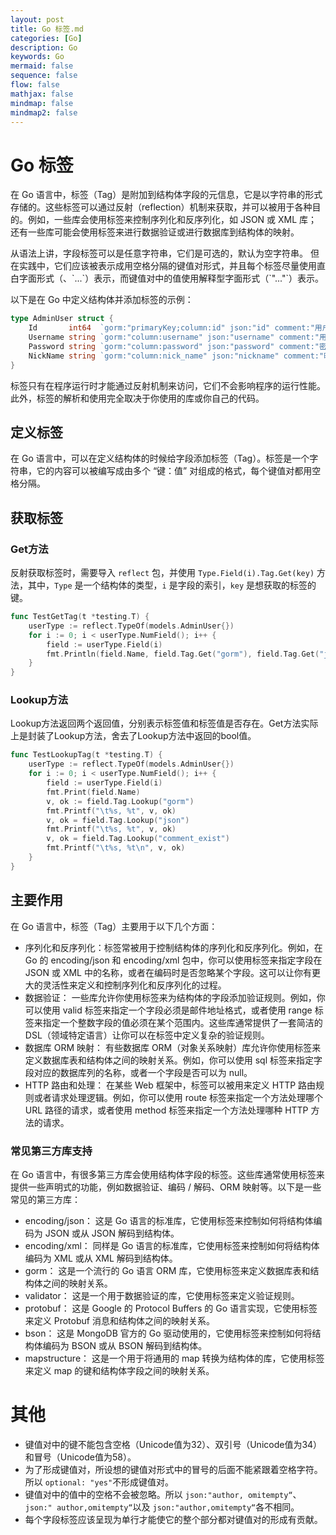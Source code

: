 ```yaml
---
layout: post
title: Go 标签.md
categories: [Go]
description: Go
keywords: Go
mermaid: false
sequence: false
flow: false
mathjax: false
mindmap: false
mindmap2: false
---
```

# Go 标签

在 Go 语言中，标签（Tag）是附加到结构体字段的元信息，它是以字符串的形式存储的。这些标签可以通过反射（reflection）机制来获取，并可以被用于各种目的。例如，一些库会使用标签来控制序列化和反序列化，如 JSON 或 XML 库；还有一些库可能会使用标签来进行数据验证或进行数据库到结构体的映射。

从语法上讲，字段标签可以是任意字符串，它们是可选的，默认为空字符串。 但在实践中，它们应该被表示成用空格分隔的键值对形式，并且每个标签尽量使用直白字面形式（、\`...\`）表示，而键值对中的值使用解释型字面形式（\`"..."\`）表示。 

以下是在 Go 中定义结构体并添加标签的示例：

```go
type AdminUser struct {
	Id       int64  `gorm:"primaryKey;column:id" json:"id" comment:"用户ID"`
	Username string `gorm:"column:username" json:"username" comment:"用户名"`
	Password string `gorm:"column:password" json:"password" comment:"密码"`
	NickName string `gorm:"column:nick_name" json:"nickname" comment:"昵称"`
}
```



标签只有在程序运行时才能通过反射机制来访问，它们不会影响程序的运行性能。此外，标签的解析和使用完全取决于你使用的库或你自己的代码。



## 定义标签

在 Go 语言中，可以在定义结构体的时候给字段添加标签（Tag）。标签是一个字符串，它的内容可以被编写成由多个 “键：值” 对组成的格式，每个键值对都用空格分隔。



## 获取标签

### Get方法

反射获取标签时，需要导入 `reflect` 包，并使用 `Type.Field(i).Tag.Get(key)` 方法，其中，`Type` 是一个结构体的类型，`i` 是字段的索引，`key` 是想获取的标签的键。

```go
func TestGetTag(t *testing.T) {
	userType := reflect.TypeOf(models.AdminUser{})
	for i := 0; i < userType.NumField(); i++ {
		field := userType.Field(i)
		fmt.Println(field.Name, field.Tag.Get("gorm"), field.Tag.Get("json"), field.Tag.Get("comment"))
	}
}
```



### Lookup方法

Lookup方法返回两个返回值，分别表示标签值和标签值是否存在。Get方法实际上是封装了Lookup方法，舍去了Lookup方法中返回的bool值。

```go
func TestLookupTag(t *testing.T) {
	userType := reflect.TypeOf(models.AdminUser{})
	for i := 0; i < userType.NumField(); i++ {
		field := userType.Field(i)
		fmt.Print(field.Name)
		v, ok := field.Tag.Lookup("gorm")
		fmt.Printf("\t%s, %t", v, ok)
		v, ok = field.Tag.Lookup("json")
		fmt.Printf("\t%s, %t", v, ok)
		v, ok = field.Tag.Lookup("comment_exist")
		fmt.Printf("\t%s, %t\n", v, ok)
	}
}
```



## 主要作用

在 Go 语言中，标签（Tag）主要用于以下几个方面：

- 序列化和反序列化：标签常被用于控制结构体的序列化和反序列化。例如，在 Go 的 encoding/json 和 encoding/xml 包中，你可以使用标签来指定字段在 JSON 或 XML 中的名称，或者在编码时是否忽略某个字段。这可以让你有更大的灵活性来定义和控制序列化和反序列化的过程。
- 数据验证： 一些库允许你使用标签来为结构体的字段添加验证规则。例如，你可以使用 valid 标签来指定一个字段必须是邮件地址格式，或者使用 range 标签来指定一个整数字段的值必须在某个范围内。这些库通常提供了一套简洁的 DSL（领域特定语言）让你可以在标签中定义复杂的验证规则。
- 数据库 ORM 映射： 有些数据库 ORM（对象关系映射）库允许你使用标签来定义数据库表和结构体之间的映射关系。例如，你可以使用 sql 标签来指定字段对应的数据库列的名称，或者一个字段是否可以为 null。
- HTTP 路由和处理： 在某些 Web 框架中，标签可以被用来定义 HTTP 路由规则或者请求处理逻辑。例如，你可以使用 route 标签来指定一个方法处理哪个 URL 路径的请求，或者使用 method 标签来指定一个方法处理哪种 HTTP 方法的请求。



### 常见第三方库支持

在 Go 语言中，有很多第三方库会使用结构体字段的标签。这些库通常使用标签来提供一些声明式的功能，例如数据验证、编码 / 解码、ORM 映射等。以下是一些常见的第三方库：

- encoding/json： 这是 Go 语言的标准库，它使用标签来控制如何将结构体编码为 JSON 或从 JSON 解码到结构体。
- encoding/xml： 同样是 Go 语言的标准库，它使用标签来控制如何将结构体编码为 XML 或从 XML 解码到结构体。
- gorm： 这是一个流行的 Go 语言 ORM 库，它使用标签来定义数据库表和结构体之间的映射关系。
- validator： 这是一个用于数据验证的库，它使用标签来定义验证规则。
- protobuf： 这是 Google 的 Protocol Buffers 的 Go 语言实现，它使用标签来定义 Protobuf 消息和结构体之间的映射关系。
- bson： 这是 MongoDB 官方的 Go 驱动使用的，它使用标签来控制如何将结构体编码为 BSON 或从 BSON 解码到结构体。
- mapstructure： 这是一个用于将通用的 map 转换为结构体的库，它使用标签来定义 map 的键和结构体字段之间的映射关系。



# 其他

- 键值对中的键不能包含空格（Unicode值为32）、双引号（Unicode值为34）和冒号（Unicode值为58）。
- 为了形成键值对，所设想的键值对形式中的冒号的后面不能紧跟着空格字符。所以
  ``optional: "yes"``不形成键值对。
- 键值对中的值中的空格不会被忽略。所以
  ``json:"author, omitempty“``、
  ``json:" author,omitempty“``以及
  ``json:"author,omitempty“``各不相同。
- 每个字段标签应该呈现为单行才能使它的整个部分都对键值对的形成有贡献。